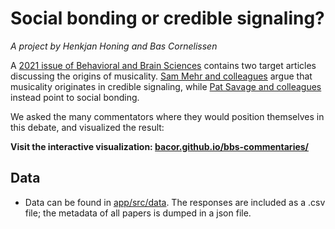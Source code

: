 # Social bonding or credible signaling?

_A project by Henkjan Honing and Bas Cornelissen_

A [2021 issue of Behavioral and Brain Sciences](https://www.cambridge.org/core/journals/behavioral-and-brain-sciences/volume/754CEA3F64D634A7B205A922E359BA7C) contains two target articles discussing the origins of musicality. [Sam Mehr and colleagues](https://www.cambridge.org/core/journals/behavioral-and-brain-sciences/article/origins-of-music-in-credible-signaling/82D36C04DA04D96AD9A77EEAF4BBFB34) argue that musicality originates in credible signaling, while [Pat Savage and colleagues](https://www.cambridge.org/core/journals/behavioral-and-brain-sciences/article/music-as-a-coevolved-system-for-social-bonding/F1ACB3586FD3DD5965E56021F506BC4F) instead point to social bonding.

We asked the many commentators where they would position themselves in this debate, and visualized the result:

**Visit the interactive visualization: [bacor.github.io/bbs-commentaries/](https://bacor.github.io/bbs-commentaries/)**

## Data

- Data can be found in [app/src/data](/app/src/data). The responses are included as a .csv file; the metadata of all papers is dumped in a json file.